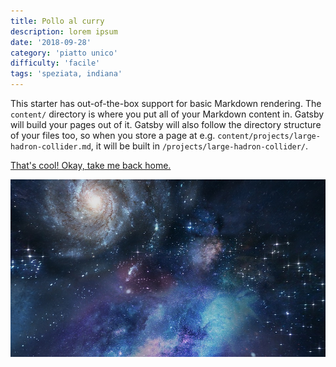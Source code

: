 ```yaml
---
title: Pollo al curry
description: lorem ipsum
date: '2018-09-28'
category: 'piatto unico'
difficulty: 'facile'
tags: 'speziata, indiana'
---
```


This starter has out-of-the-box support for basic Markdown rendering. The `content/` directory is where you put all of your Markdown content in. Gatsby will build your pages out of it. Gatsby will also follow the directory structure of your files too, so when you store a page at e.g. `content/projects/large-hadron-collider.md`, it will be built in `/projects/large-hadron-collider/`.

[That's cool! Okay, take me back home.](/)

![](space-copy.jpg)
